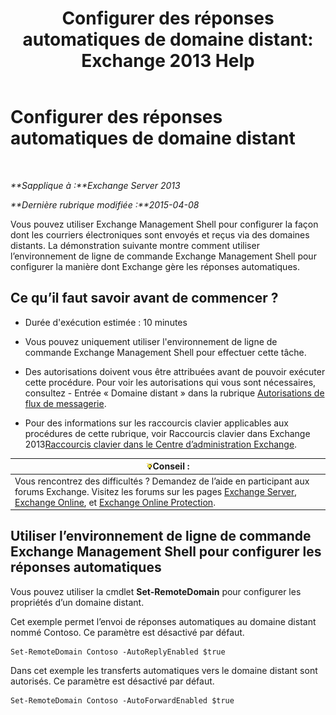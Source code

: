 ﻿---
title: 'Configurer des réponses automatiques de domaine distant: Exchange 2013 Help'
TOCTitle: Configurer des réponses automatiques de domaine distant
ms:assetid: 3d88a1fb-4b62-419a-a50d-ffd868e229d0
ms:mtpsurl: https://technet.microsoft.com/fr-fr/library/JJ657720(v=EXCHG.150)
ms:contentKeyID: 50477944
ms.date: 04/24/2018
mtps_version: v=EXCHG.150
ms.translationtype: HT
---

# Configurer des réponses automatiques de domaine distant

 

_**Sapplique à :**Exchange Server 2013_

_**Dernière rubrique modifiée :**2015-04-08_

Vous pouvez utiliser Exchange Management Shell pour configurer la façon dont les courriers électroniques sont envoyés et reçus via des domaines distants. La démonstration suivante montre comment utiliser l’environnement de ligne de commande Exchange Management Shell pour configurer la manière dont Exchange gère les réponses automatiques.

## Ce qu’il faut savoir avant de commencer ?

  - Durée d'exécution estimée : 10 minutes

  - Vous pouvez uniquement utiliser l'environnement de ligne de commande Exchange Management Shell pour effectuer cette tâche.

  - Des autorisations doivent vous être attribuées avant de pouvoir exécuter cette procédure. Pour voir les autorisations qui vous sont nécessaires, consultez - Entrée « Domaine distant » dans la rubrique [Autorisations de flux de messagerie](mail-flow-permissions-exchange-2013-help.md).

  - Pour des informations sur les raccourcis clavier applicables aux procédures de cette rubrique, voir Raccourcis clavier dans Exchange 2013[Raccourcis clavier dans le Centre d’administration Exchange](keyboard-shortcuts-in-the-exchange-admin-center-exchange-online-protection-help.md).

<table>
<thead>
<tr class="header">
<th><img src="images/Bb125224.tip(EXCHG.150).gif" title="Conseil" alt="Conseil" />Conseil :</th>
</tr>
</thead>
<tbody>
<tr class="odd">
<td>Vous rencontrez des difficultés ? Demandez de l’aide en participant aux forums Exchange. Visitez les forums sur les pages <a href="https://go.microsoft.com/fwlink/p/?linkid=60612">Exchange Server</a>, <a href="https://go.microsoft.com/fwlink/p/?linkid=267542">Exchange Online</a>, et <a href="https://go.microsoft.com/fwlink/p/?linkid=285351">Exchange Online Protection</a>.</td>
</tr>
</tbody>
</table>


## Utiliser l’environnement de ligne de commande Exchange Management Shell pour configurer les réponses automatiques

Vous pouvez utiliser la cmdlet **Set-RemoteDomain** pour configurer les propriétés d’un domaine distant.

Cet exemple permet l’envoi de réponses automatiques au domaine distant nommé Contoso. Ce paramètre est désactivé par défaut.

    Set-RemoteDomain Contoso -AutoReplyEnabled $true

Dans cet exemple les transferts automatiques vers le domaine distant sont autorisés. Ce paramètre est désactivé par défaut.

    Set-RemoteDomain Contoso -AutoForwardEnabled $true

